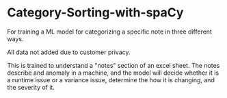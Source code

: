 # Category-Sorting-with-spaCy
For training a ML model for categorizing a specific note in three different ways.

All data not added due to customer privacy. 

This is trained to understand a "notes" section of an excel sheet. The notes describe and anomaly in a machine, and the model will decide whether it is 
a runtime issue or a variance issue, determine the how it is changing, and the severity of it.
